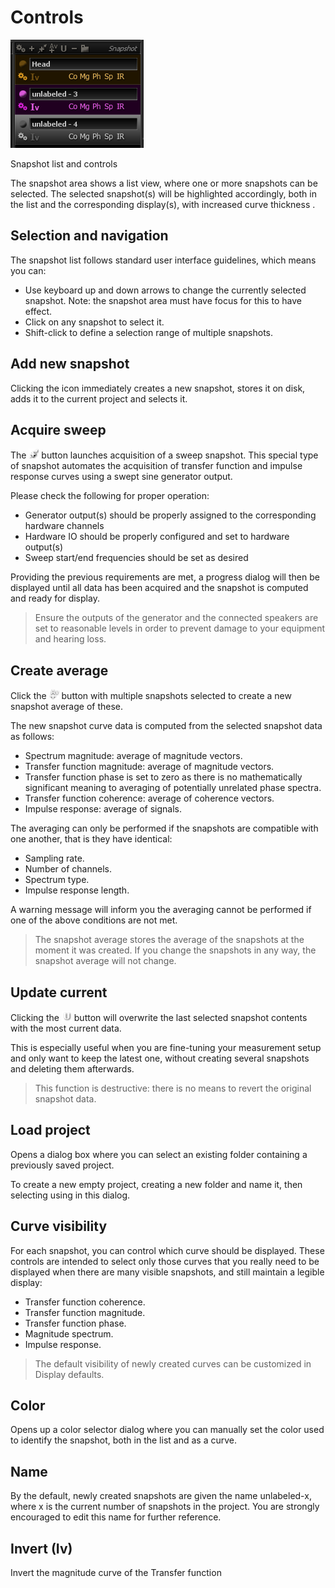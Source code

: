 # Controls
![](include/Snapshots.png)

Snapshot list and controls

The snapshot area shows a list view, where one or more snapshots can be selected. The selected
snapshot(s) will be highlighted accordingly, both in the list and the corresponding display(s), with
increased curve thickness .

## Selection and navigation
The snapshot list follows standard user interface guidelines, which means you can:

* Use keyboard up and down arrows to change the currently selected snapshot. Note: the
snapshot area must have focus for this to have effect.
* Click on any snapshot to select it.
* Shift-click to define a selection range of multiple snapshots.

## Add new snapshot
Clicking the icon immediately creates a new snapshot, stores it on disk, adds it to the
current project and selects it.

## Acquire sweep
The ![](include/Sweep.png) button
launches acquisition of a sweep snapshot. This special type of snapshot automates the
acquisition of transfer function and impulse response curves using a swept sine generator
output.

Please check the following for proper operation:

* <link type="document" target="Output">Generator output</link>(s) should be properly assigned to the corresponding hardware channels
* <link type="document" target="Hardware IO">Hardware IO</link> should be properly configured and set to hardware output(s)
* <link type="document" target="Sweep start/end frequencies">Sweep start/end frequencies</link> should be set as desired

Providing the previous requirements are met, a progress dialog will then be displayed until all
data has been acquired and the snapshot is computed and ready for display.

> Ensure the outputs of the generator and the connected speakers are set to
reasonable levels in order to prevent damage to your equipment and hearing loss.

## Create average
Click the ![](include/Average.png) button
with multiple snapshots selected to create a new snapshot average of these.

The new snapshot curve data is computed from the selected snapshot data as follows:

* Spectrum magnitude: average of magnitude vectors.
* Transfer function magnitude: average of magnitude vectors.
* Transfer function phase is set to zero as there is no mathematically significant meaning
to averaging of potentially unrelated phase spectra.
* Transfer function coherence: average of coherence vectors.
* Impulse response: average of signals.


The averaging can only be performed if the snapshots are compatible with one another, that is
they have identical:

* Sampling rate.
* Number of channels.
* Spectrum type.
* Impulse response length.


A warning message will inform you the averaging cannot be performed if one of the above
conditions are not met.

> The snapshot average stores the average of the snapshots at the moment it was created. If
you change the snapshots in any way, the snapshot average will not change.

## Update current
Clicking the ![](include/Update.png) button
will overwrite the last selected snapshot contents with the most current data.

This is especially useful when you are fine-tuning your measurement setup and only want to keep
the latest one, without creating several snapshots and deleting them afterwards.

> This function is destructive: there is no means to revert the original
snapshot data.

## Load project
Opens a dialog box where you can select an existing folder containing a previously saved
project.

To create a new empty project, creating a new folder and name it, then selecting using in this
dialog.

## Curve visibility
For each snapshot, you can control which curve should be displayed. These controls are
intended to select only those curves that you really need to be displayed when there are many
visible snapshots, and still maintain a legible display:

* Transfer function coherence.
* Transfer function magnitude.
* Transfer function phase.
* <link type="document" target="Magnitude">Magnitude</link> spectrum.
* Impulse response.

> The default visibility of newly created curves can be customized in <link
type="document" target="Display defaults">Display defaults</link>.

## Color
Opens up a color selector dialog where you can manually set the color used to identify the
snapshot, both in the list and as a curve.

## Name
By the default, newly created snapshots are given the name <c>unlabeled-x</c>, where <c>x</c> is
the current number of snapshots in the project. You are strongly encouraged to edit this name
for further reference.

## Invert (Iv)
Invert the magnitude curve of the Transfer function
